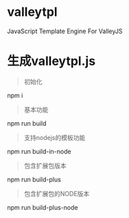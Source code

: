 # valleytpl
JavaScript Template Engine For ValleyJS

# 生成valleytpl.js

> 初始化

npm i

> 基本功能

npm run build

> 支持nodejs的模板功能

npm run build-in-node

> 包含扩展包版本

npm run build-plus

> 包含扩展包的NODE版本

npm run build-plus-node

